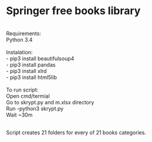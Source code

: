 # Springer free books library

<br>
Requirements: <br>
Python 3.4

<br>
<br>
Instalation:<br>
- pip3 install beautifulsoup4<br>
- pip3 install pandas<br>
- pip3 install xlrd<br>
- pip3 install html5lib<br>

<br>
To run script:<br>
Open cmd/termial<br>
Go to skrypt.py and m.xlsx directory<br>
Run -python3 skrypt.py<br>
Wait ~30m <br><br>

Script creates 21 folders for every of 21 books categories.
